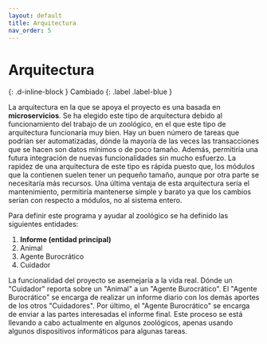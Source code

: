 ```yaml
---
layout: default
title: Arquitectura
nav_order: 5
---
```


# Arquitectura
{: .d-inline-block }
Cambiado
{: .label .label-blue }

La arquitectura en la que se apoya el proyecto es una basada en **microservicios**. Se ha elegido este tipo de arquitectura debido al funcionamiento del trabajo de un zoológico, en el que este tipo de arquitectura funcionaría muy bien. Hay un buen número de tareas que podrían ser automatizadas, dónde la mayoría de las veces las transacciones que se hacen son datos mínimos o de poco tamaño. Además, permitiría una futura integración de nuevas funcionalidades sin mucho esfuerzo. La rapidez de una arquitectura de este tipo es rápida puesto que, los módulos que la contienen suelen tener un pequeño tamaño, aunque por otra parte se necesitaría más recursos. Una última ventaja de esta arquitectura sería el mantenimiento, permitiría mantenerse simple y barato ya que los cambios serían con respecto a módulos, no al sistema entero.


Para definir este programa y ayudar al zoológico se ha definido las siguientes entidades:

1. **Informe (entidad principal)**
2. Animal
3. Agente Burocrático
4. Cuidador

La funcionalidad del proyecto se asemejaría a la vida real. Dónde un "Cuidador" reporta sobre un "Animal" a un "Agente Burocrático". El "Agente Burocrático" se encarga de realizar un informe diario con los demás aportes de los otros "Cuidadores". Por último, el "Agente Burocrático" se encarga de enviar a las partes interesadas el informe final.
Este proceso se está llevando a cabo actualmente en algunos zoológicos, apenas usando algunos dispositivos informáticos para algunas tareas.

